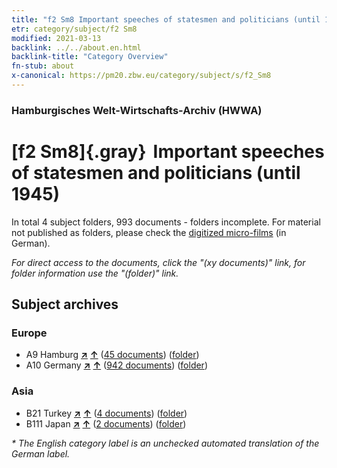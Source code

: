 ```yaml
---
title: "f2 Sm8 Important speeches of statesmen and politicians (until 1945)"
etr: category/subject/f2 Sm8
modified: 2021-03-13
backlink: ../../about.en.html
backlink-title: "Category Overview"
fn-stub: about
x-canonical: https://pm20.zbw.eu/category/subject/s/f2_Sm8
---
```


### Hamburgisches Welt-Wirtschafts-Archiv (HWWA)
# [f2 Sm8]{.gray}&#8201; Important speeches of statesmen and politicians (until 1945)&#160; 





In total 4 subject folders, 993 documents - folders incomplete.
For material not published as folders, please check the [digitized micro-films](/film/h1_sh.de.html) (in German).

_For direct access to the documents, click the "(xy documents)" link, for folder information use the "(folder)" link._

## Subject archives



### Europe

- A9 Hamburg [**&nearr;**](../../../geo/i/140905/about.en.html "Hamburg (all folders)") [**&uarr;**](../../../geo/about.en.html#A9 "Country category system") (<a href="https://pm20.zbw.eu/dfgview/sh/140905,144294" title="about: Hamburg : Important speeches of statesmen and politicians (until 1945)" target="_blank">45 documents</a>) ([folder](../../../../folder/sh/1409xx/140905/1442xx/144294/about.en.html))
- A10 Germany [**&nearr;**](../../../geo/i/126128/about.en.html "Germany (all folders)") [**&uarr;**](../../../geo/about.en.html#A10 "Country category system") (<a href="https://pm20.zbw.eu/dfgview/sh/126128,144294" title="about: Germany : Important speeches of statesmen and politicians (until 1945)" target="_blank">942 documents</a>) ([folder](../../../../folder/sh/1261xx/126128/1442xx/144294/about.en.html))

### Asia

- B21 Turkey [**&nearr;**](../../../geo/i/141111/about.en.html "Turkey (all folders)") [**&uarr;**](../../../geo/about.en.html#B21 "Country category system") (<a href="https://pm20.zbw.eu/dfgview/sh/141111,144294" title="about: Turkey : Important speeches of statesmen and politicians (until 1945)" target="_blank">4 documents</a>) ([folder](../../../../folder/sh/1411xx/141111/1442xx/144294/about.en.html))
- B111 Japan [**&nearr;**](../../../geo/i/141272/about.en.html "Japan (all folders)") [**&uarr;**](../../../geo/about.en.html#B111 "Country category system") (<a href="https://pm20.zbw.eu/dfgview/sh/141272,144294" title="about: Japan : Important speeches of statesmen and politicians (until 1945)" target="_blank">2 documents</a>) ([folder](../../../../folder/sh/1412xx/141272/1442xx/144294/about.en.html))


_* The English category label is an unchecked automated translation of the German label._

